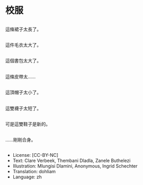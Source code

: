 # 校服

##
這條裙子太長了。

##
這件毛衣太大了。

##
這個書包太大了。

##
這條皮帶太……

##
這頂帽子太小了。

##
這雙襪子太短了。

##
可是這雙鞋子是新的。

##
……剛剛合身。

##
* License: [CC-BY-NC]
* Text: Clare Verbeek, Thembani Dladla, Zanele Buthelezi
* Illustration: Mlungisi Dlamini, Anonymous, Ingrid Schechter
* Translation: dohliam
* Language: zh
